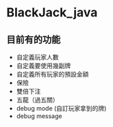 # BlackJack_java

## 目前有的功能
- 自定義玩家人數
- 自定義要使用幾副牌
- 自定義所有玩家的預設金額
- 保險
- 雙倍下注
- 五龍（過五關）
- debug mode (自訂玩家拿到的牌)
- debug message


